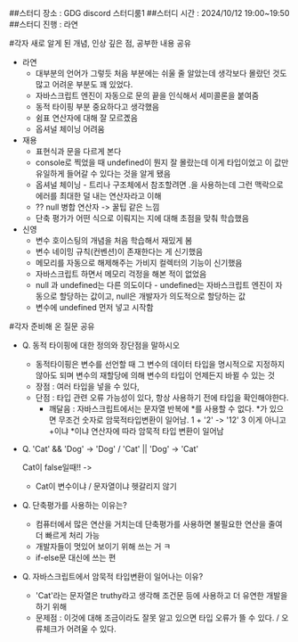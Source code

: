 ##스터디 장소 : GDG discord 스터디룸1
##스터디 시간 : 2024/10/12 19:00~19:50
##스터디 진행 : 라연

#각자 새로 알게 된 개념, 인상 깊은 점, 공부한 내용 공유

- 라연
    - 대부분의 언어가 그렇듯 처음 부분에는 쉬울 줄 알았는데 생각보다 몰랐던 것도 많고 어려운 부분도 꽤 있었다.
    - 자바스크립트 엔진이 자동으로 문의 끝을 인식해서 세미콜론을 붙여줌
    - 동적 타이핑 부분 중요하다고 생각했음
    - 쉼표 연산자에 대해 잘 모르곘음
    - 옵셔널 체이닝 어려움
- 재용
    - 표현식과 문을 다르게 본다
    - console로 찍었을 때 undefined이 뭔지 잘 몰랐는데 이게 타입이었고 이 값만 유일하게 들어갈 수 있다는 것을 알게 됐음
    - 옵셔널 체이닝 - 트리나 구조체에서 참조할려면 .을 사용하는데 그런 맥락으로 에러를 최대한 덜 내는 연산자라고 이해
    - ?? null 병합 연산자 -> 꿀팁 같은 느낌
    - 단축 평가가 어떤 식으로 이뤄지는 지에 대해 초점을 맞춰 학습했음
- 신영
    - 변수 호이스팅의 개념을 처음 학습해서 재밌게 봄
    - 변수 네이밍 규칙(컨벤션)이 존재한다는 게 신기했음
    - 메모리를 자동으로 해제해주는 가비지 컬렉터의 기능이 신기했음
    - 자바스크립트 하면서 메모리 걱정을 해본 적이 없었음
    - null 과 undefined는 다른 의도이다 - undefined는 자바스크립트 엔진이 자동으로 할당하는 값이고, null은 개발자가 의도적으로 할당하는 값
    - 변수에 undefined 먼저 넣고 시작함

 #각자 준비해 온 질문 공유

 - Q. 동적 타이핑에 대한 정의와 장단점을 말하시오
    - 동적타이핑은 변수를 선언할 때 그 변수의 데이터 타입을 명시적으로 지정하지 않아도 되며 변수의 재할당에 의해 변수의 타입이 언제든지 바뀔 수 있는 것
    - 장점 : 여러 타입을 넣을 수 있다,
    - 단점 : 타입 관련 오류 가능성이 있다, 항상 사용하기 전에 타입을 확인해야한다.
        - 깨달음 : 자바스크립트에서는 문자열 반복에 *를 사용할 수 없다. *가 있으면 무조건 숫자로 암묵적타입변환이 일어남.  1 + '2' -> '12' 3 이게 아니고 +이냐 *이냐 연산자에 따라 암묵적 타입 변환이 일어남
- Q. 'Cat' && 'Dog' -> 'Dog'  /  'Cat' || 'Dog' -> 'Cat'
    
    Cat이 false일때!! -> 
    
    - Cat이 변수이냐 / 문자열이냐 헷갈리지 않기
- Q. 단축평가를 사용하는 이유는?
    - 컴퓨터에서 많은 연산을 거치는데 단축평가를 사용하면 불필요한 연산을 줄여 더 빠르게 처리 가능
    - 개발자들이 멋있어 보이기 위해 쓰는 거 ㅋ
    - if-else문 대신에 쓰는 편
- Q. 자바스크립트에서 암묵적 타입변환이 일어나는 이유?
    - 'Cat'라는 문자열은 truthy라고 생각해 조건문 등에 사용하고 더 유연한 개발을 하기 위해
    - 문제점 : 이것에 대해 조금이라도 잘못 알고 있으면 타입 오류가 뜰 수 있다. / 오류체크가 어려울 수 있다.
